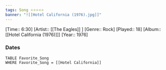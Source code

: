 ```yaml
---
tags: Song ⭐⭐⭐⭐⭐ 
banner: "![[Hotel California (1976).jpg]]"
---
```

[Time:: 6:30]
[Artist:: [[The Eagles]] ]
[Genre:: Rock]
[Played:: 18]
[Album:: [[Hotel California (1976)]]]
[Year:: 1976]
### Dates
````dataview
TABLE Favorite_Song
WHERE Favorite_Song = [[Hotel California]]
````